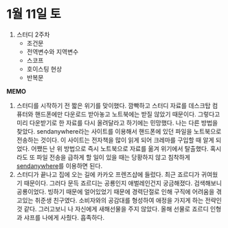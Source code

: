 # 1월 11일 토



1. 스터디 2주차
   * 조건문
   * 전역변수와 지역변수
   * 스코프
   * 호이스팅 현상
   * 반복문

**MEMO**

1. 스터디를 시작하기 전 짧은 위기를 맞이했다. 깜빡하고 스터디 자료를 데스크탑 컴퓨터와 핸드폰에만 다운로드 받아놓고 노트북에는 받질 않았기 때문이다. 그렇다고 미리 다운받기로 한 자료를 다시 올려달라고 하기에는 민망했다. 나는 다른 방법을 찾았다. sendanywhere라는 사이트를 이용해서 핸드폰에 있던 파일을 노트북으로 전송하는 것이다. 이 사이트는 전자책을 많이 읽게 되어 크레마를 구입할 때 알게 되었다. 어쨌든 난 위 방법으로 즉시 노트북으로 자료를 옮겨 위기에서 탈출했다.    혹시라도 또 파일 전송을 급하게 할 일이 있을 때는 당황하지 않고 침착하게 [sendanywhere](https://send-anywhere.com)를 이용하면 된다.
2. 스터디가 끝나고 집에 오는 길에 카카오 프렌즈샵에 들렀다. 최근 죠르디가 귀여웠기 때문이다. 그러다 문득 죠르디는 공룡인지 애벌레인건지 궁금해졌다. 검색해보니 공룡이었다. 빙하기 때문에 얼어있었기 때문에 경력단절로 인해 구직에 어려움을 겪고있는 취준생 친구였다. 소비자와의 공감대를 형성하여 애정을 가지게 하는 전략인 것 같다. 그러고보니 나 자신에게 새해선물을 주지 않았다. 올해 선물로 죠르디 인형과 샤프를 나에게 사줬다. 흡족하다.

